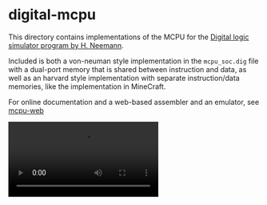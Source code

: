 # digital-mcpu

This directory contains implementations of the MCPU for the
[Digital logic simulator program by H. Neemann](https://github.com/hneemann/Digital).

Included is both a von-neuman style implementation in the `mcpu_soc.dig`
file with a dual-port memory that is shared between instruction and data,
as well as an harvard style implementation with separate instruction/data
memories, like the implementation in MineCraft.

For online documentation and a web-based assembler and an emulator, see
[mcpu-web](https://max1220.github.io/mcpu-web/)

![Demo video](demo_video.webm.mp4)
